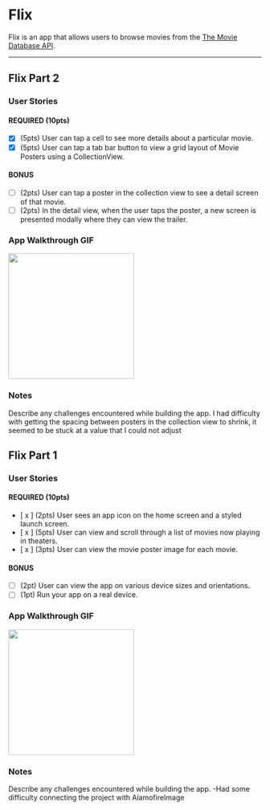 # Flix

Flix is an app that allows users to browse movies from the [The Movie Database API](http://docs.themoviedb.apiary.io/#).

---

## Flix Part 2

### User Stories

#### REQUIRED (10pts)
- [x] (5pts) User can tap a cell to see more details about a particular movie.
- [x] (5pts) User can tap a tab bar button to view a grid layout of Movie Posters using a CollectionView.

#### BONUS
- [ ] (2pts) User can tap a poster in the collection view to see a detail screen of that movie.
- [ ] (2pts) In the detail view, when the user taps the poster, a new screen is presented modally where they can view the trailer.

### App Walkthrough GIF

<img src="https://media.giphy.com/media/xs3XESdYsyq8SiqGmG/giphy.gif?cid=790b7611dc00205722770342339d54487ddc56e6f255baf7&rid=giphy.gif&ct=g" width=250><br>

### Notes
Describe any challenges encountered while building the app.
I had difficulty with getting the spacing between posters in the collection view to shrink, it seemed to be stuck at a value that I could not adjust

## Flix Part 1

### User Stories

#### REQUIRED (10pts)
- [ x ] (2pts) User sees an app icon on the home screen and a styled launch screen.
- [ x ] (5pts) User can view and scroll through a list of movies now playing in theaters.
- [ x ] (3pts) User can view the movie poster image for each movie.

#### BONUS
- [ ] (2pt) User can view the app on various device sizes and orientations.
- [ ] (1pt) Run your app on a real device.

### App Walkthrough GIF

<img src="https://gifyu.com/image/JikP" width=250><br>

### Notes
Describe any challenges encountered while building the app.
-Had some difficulty connecting the project with AlamofireImage
